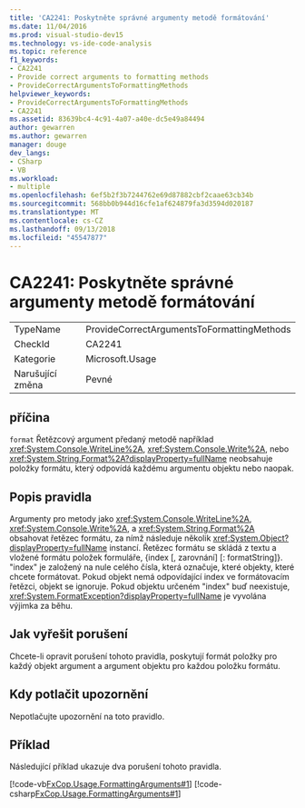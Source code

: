 ```yaml
---
title: 'CA2241: Poskytněte správné argumenty metodě formátování'
ms.date: 11/04/2016
ms.prod: visual-studio-dev15
ms.technology: vs-ide-code-analysis
ms.topic: reference
f1_keywords:
- CA2241
- Provide correct arguments to formatting methods
- ProvideCorrectArgumentsToFormattingMethods
helpviewer_keywords:
- ProvideCorrectArgumentsToFormattingMethods
- CA2241
ms.assetid: 83639bc4-4c91-4a07-a40e-dc5e49a84494
author: gewarren
ms.author: gewarren
manager: douge
dev_langs:
- CSharp
- VB
ms.workload:
- multiple
ms.openlocfilehash: 6ef5b2f3b7244762e69d87882cbf2caae63cb34b
ms.sourcegitcommit: 568bb0b944d16cfe1af624879fa3d3594d020187
ms.translationtype: MT
ms.contentlocale: cs-CZ
ms.lasthandoff: 09/13/2018
ms.locfileid: "45547877"
---
```

# <a name="ca2241-provide-correct-arguments-to-formatting-methods"></a>CA2241: Poskytněte správné argumenty metodě formátování

|||
|-|-|
|TypeName|ProvideCorrectArgumentsToFormattingMethods|
|CheckId|CA2241|
|Kategorie|Microsoft.Usage|
|Narušující změna|Pevné|

## <a name="cause"></a>příčina
 `format` Řetězcový argument předaný metodě například <xref:System.Console.WriteLine%2A>, <xref:System.Console.Write%2A>, nebo <xref:System.String.Format%2A?displayProperty=fullName> neobsahuje položky formátu, který odpovídá každému argumentu objektu nebo naopak.

## <a name="rule-description"></a>Popis pravidla
 Argumenty pro metody jako <xref:System.Console.WriteLine%2A>, <xref:System.Console.Write%2A>, a <xref:System.String.Format%2A> obsahovat řetězec formátu, za nímž následuje několik <xref:System.Object?displayProperty=fullName> instancí. Řetězec formátu se skládá z textu a vložené formátu položek formuláře, {index [, zarovnání] [: formatString]}. "index" je založený na nule celého čísla, která označuje, které objekty, které chcete formátovat. Pokud objekt nemá odpovídající index ve formátovacím řetězci, objekt se ignoruje. Pokud objektu určeném "index" buď neexistuje, <xref:System.FormatException?displayProperty=fullName> je vyvolána výjimka za běhu.

## <a name="how-to-fix-violations"></a>Jak vyřešit porušení
 Chcete-li opravit porušení tohoto pravidla, poskytují formát položky pro každý objekt argument a argument objektu pro každou položku formátu.

## <a name="when-to-suppress-warnings"></a>Kdy potlačit upozornění
 Nepotlačujte upozornění na toto pravidlo.

## <a name="example"></a>Příklad
 Následující příklad ukazuje dva porušení tohoto pravidla.

 [!code-vb[FxCop.Usage.FormattingArguments#1](../code-quality/codesnippet/VisualBasic/ca2241-provide-correct-arguments-to-formatting-methods_1.vb)]
 [!code-csharp[FxCop.Usage.FormattingArguments#1](../code-quality/codesnippet/CSharp/ca2241-provide-correct-arguments-to-formatting-methods_1.cs)]